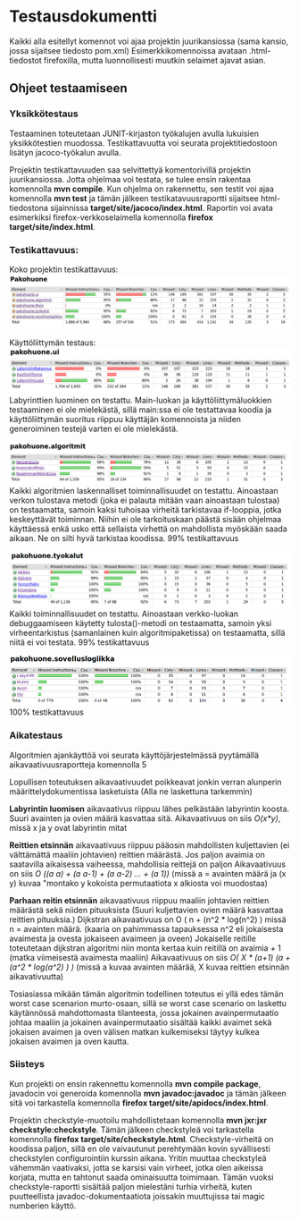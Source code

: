 # Testausdokumentti

Kaikki alla esitellyt komennot voi ajaa projektin juurikansiossa (sama kansio, jossa sijaitsee tiedosto pom.xml) Esimerkkikomennoissa avataan .html-tiedostot firefoxilla, mutta luonnollisesti muutkin selaimet ajavat asian.


## Ohjeet testaamiseen

### Yksikkötestaus
Testaaminen toteutetaan JUNIT-kirjaston työkalujen avulla lukuisien yksikkötestien muodossa. Testikattavuutta voi seurata projektitiedostoon lisätyn jacoco-työkalun avulla. 

Projektin testikattavuuden saa selvittettyä komentorivillä projektin juurikansiossa. Jotta ohjelmaa voi testata, se tulee ensin rakentaa komennolla **mvn compile**. Kun ohjelma on rakennettu, sen testit voi ajaa komennolla **mvn test** ja tämän jälkeen testikatavuusraportti sijaitsee html-tiedostona sijainnissa **target/site/jacoco/index.html**. Raportin voi avata esimerkiksi firefox-verkkoselaimella komennolla **firefox target/site/index.html**. 

### Testikattavuus:

Koko projektin testikattavuus:
![Kaikki](https://raw.githubusercontent.com/Hipsterisiili/Pakohuone/master/Dokumentointikansio/Kuvat/Testikattavuus1.jpg)

Käyttöliittymän testaus:
![ui](https://github.com/Hipsterisiili/Pakohuone/blob/master/Dokumentointikansio/Kuvat/Testikattavuus2.png?raw=true)
Labyrinttien luominen on testattu. Main-luokan ja käyttöliittymäluokkien testaaminen ei ole mielekästä, sillä main:ssa ei ole testattavaa koodia ja käyttöliittymän suoritus riippuu käyttäjän komennoista ja niiden generoiminen testejä varten ei ole mielekästä.

![algoritmit](https://raw.githubusercontent.com/Hipsterisiili/Pakohuone/master/Dokumentointikansio/Kuvat/testikattavuus3.png)
Kaikki algoritmien laskennalliset toiminnallisuudet on testattu. Ainoastaan verkon tulostava metodi (joka ei palauta mitään vaan ainoastaan tulostaa) on testaamatta, samoin kaksi tuhoisaa virheitä tarkistavaa if-looppia, jotka keskeyttävät toiminnan. Niihin ei ole tarkoituskaan päästä sisään ohjelmaa käyttäessä enkä usko että sellaista virhettä on mahdollista myöskään saada aikaan. Ne on silti hyvä tarkistaa koodissa.
99% testikattavuus

![työkalut](https://raw.githubusercontent.com/Hipsterisiili/Pakohuone/master/Dokumentointikansio/Kuvat/Testikattavuus4.png)
Kaikki toiminnallisuudet on testattu. Ainoastaan verkko-luokan debuggaamiseen käytetty tulosta()-metodi on testaamatta, samoin yksi virheentarkistus (samanlainen kuin algoritmipaketissa) on testaamatta, sillä niitä ei voi testata.
99% testikattavuus

![sovelluslogiikka](https://raw.githubusercontent.com/Hipsterisiili/Pakohuone/master/Dokumentointikansio/Kuvat/Testikattavuus5.png)
100% testikattavuus


### Aikatestaus

Algoritmien ajankäyttöä voi seurata käyttöjärjestelmässä pyytämällä aikavaativuusraportteja komennolla 5

Lopullisen toteutuksen aikavaativuudet poikkeavat jonkin verran alunperin määrittelydokumentissa lasketuista (Alla ne laskettuna tarkemmin)

**Labyrintin luomisen** aikavaativus riippuu lähes pelkästään labyrintin koosta. Suuri avainten ja ovien määrä kasvattaa sitä.
Aikavaativuus on siis *O(x\*y)*, missä x ja y ovat labyrintin mitat

**Reittien etsinnän** aikavaativuus riippuu pääosin mahdollisten kuljettavien (ei välttämättä maaliin johtavien) reittien määrästä. Jos paljon avaimia on saatavilla aikaisessa vaiheessa, mahdollisia reittejä on paljon
Aikavaativuus on siis *O ((a a) + (a a-1) + (a a-2) ... + (a 1))* (missä a = avainten määrä ja (x y) kuvaa "montako y kokoista permutaatiota x alkiosta voi muodostaa) 

**Parhaan reitin etsinnän** aikavaativuus riippuu maaliin johtavien reittien määrästä sekä niiden pituuksista (Suuri kuljettavien ovien määrä kasvattaa reittien pituuksia.) Dijkstran aikavaativuus on O ( n + (n^2 \* log(n^2) ) missä n = avainten määrä. (kaaria on pahimmassa tapauksessa n^2 eli jokaisesta avaimesta ja ovesta jokaiseen avaimeen ja oveen) Jokaiselle reitille toteutetaan dijkstran algoritmi niin monta kertaa kuin reitillä on avaimia + 1 (matka viimeisestä avaimesta maaliin) 
Aikavaativuus on siis *O( X \* (a+1) (a + (a^2 \* log(a^2) ) )* (missä a kuvaa avainten määrää, X kuvaa reittien etsinnän aikavativuutta)

Tosiasiassa mikään tämän algoritmin todellinen toteutus ei yllä edes tämän worst case scenarion murto-osaan, sillä se worst case scenario on laskettu käytännössä mahdottomasta tilanteesta, jossa jokainen avainpermutaatio johtaa maaliin ja jokainen avainpermutaatio sisältää kaikki avaimet sekä jokaisen avaimen ja oven välisen matkan kulkemiseksi täytyy kulkea jokaisen avaimen ja oven kautta. 

### Siisteys

Kun projekti on ensin rakennettu komennolla **mvn compile package**, javadocin voi generoida komennolla **mvn javadoc:javadoc** ja tämän jälkeen sitä voi tarkastella komennolla **firefox target/site/apidocs/index.html**.

Projektin checkstyle-muotoilu mahdollistetaan komennolla **mvn jxr:jxr checkstyle:checkstyle**. Tämän jälkeen checkstyleä voi tarkastella komennolla **firefox target/site/checkstyle.html**.
Checkstyle-virheitä on koodissa paljon, sillä en ole vaivautunut perehtymään kovin syvällisesti checkstylen configurointiin kurssin aikana. Yritin muuttaa checkstyleä vähemmän vaativaksi, jotta se karsisi vain virheet, jotka olen aikeissa korjata, mutta en tahtonut saada ominaisuutta toimimaan. Tämän vuoksi checkstyle-raportti sisältää paljon mielestäni turhia virheitä, kuten puutteellista javadoc-dokumentaatiota joissakin muuttujissa tai magic numberien käyttö.
